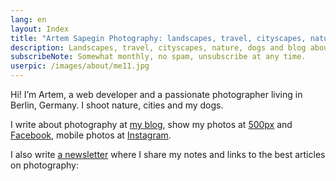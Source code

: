 ```yaml
---
lang: en
layout: Index
title: "Artem Sapegin Photography: landscapes, travel, cityscapes, nature, dogs, photos"
description: Landscapes, travel, cityscapes, nature, dogs and blog about photography.
subscribeNote: Somewhat monthly, no spam, unsubscribe at any time.
userpic: /images/about/me11.jpg
---
```


Hi! I’m Artem, a web developer and a passionate photographer living in Berlin, Germany. I shoot nature, cities and my dogs.

I write about photography at [my blog](/blog), show my photos at [500px](https://500px.com/sapegin) and [Facebook](https://www.facebook.com/artemsapeginphoto/), mobile photos at [Instagram](https://www.instagram.com/sapegin/).

I also write [a newsletter](/subscribe) where I share my notes and links to the best articles on photography:
